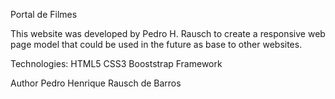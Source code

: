 Portal de Filmes

This website was developed by Pedro H. Rausch to create a responsive web page model that could be used in the future as base to other websites.


Technologies:
HTML5
CSS3
Booststrap Framework

Author
Pedro Henrique Rausch de Barros
